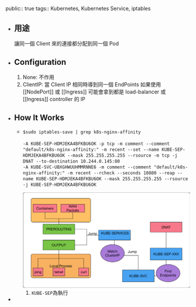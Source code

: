 public:: true
tags:: Kubernetes, Kubernetes Service, iptables

- ## 用途
  讓同一個 Client 來的連接都分配到同一個 Pod
- ## Configuration
  1. None: 不作用
  2. ClientIP: 當 Client IP 相同時導到同一個 EndPoints
  如果使用 [[NodePort]] 或 [[Ingress]] 可能會拿到都是 load-balancer 或 [[Ingress]] controller 的 IP
- ## How It Works
	- ```
	  $sudo iptables-save | grep k8s-nginx-affinity
	  
	  -A KUBE-SEP-HDMJEKA4BFKBU6OK -p tcp -m comment --comment "default/k8s-nginx-affinity:" -m recent --set --name KUBE-SEP-HDMJEKA4BFKBU6OK --mask 255.255.255.255 --rsource -m tcp -j DNAT --to-destination 10.244.0.145:80
	  -A KUBE-SVC-UBXGHWUUHMMRNNE6 -m comment --comment "default/k8s-nginx-affinity:" -m recent --rcheck --seconds 10800 --reap --name KUBE-SEP-HDMJEKA4BFKBU6OK --mask 255.255.255.255 --rsource -j KUBE-SEP-HDMJEKA4BFKBU6OK
	  ```
	  ![image.png](../assets/image_1720010779066_0.png)
	  1. `KUBE-SEP`為執行
-